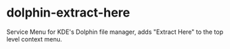 # dolphin-extract-here
Service Menu for KDE's Dolphin file manager, adds "Extract Here" to the top level context menu.
